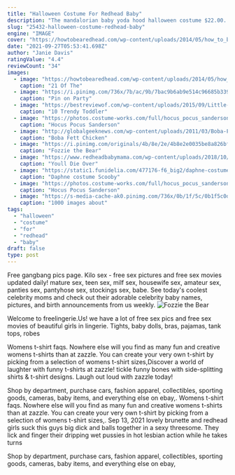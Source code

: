 ```yaml
---
title: "Halloween Costume For Redhead Baby"
description: "The mandalorian baby yoda hood halloween costume $22.00. Quick shop butterfly sticky notepad set $12.00. Quick shop lomography fisheye 2.0 35mm camera $55.00. Quick shop kacey"
slug: "25432-halloween-costume-redhead-baby"
engine: "IMAGE"
cover: "https://howtobearedhead.com/wp-content/uploads/2014/05/how_to_be_a_redhead_kids_redhead_babies_cutest_redhead_toddlers_14.jpg"
date: "2021-09-27T05:53:41.698Z"
author: "Janie Davis"
ratingValue: "4.4"
reviewCount: "34"
images:
  - image: "https://howtobearedhead.com/wp-content/uploads/2014/05/how_to_be_a_redhead_kids_redhead_babies_cutest_redhead_toddlers_14.jpg"
    caption: "21 Of The"
  - image: "https://i.pinimg.com/736x/7b/ac/9b/7bac9b6ab9e514c96685b339496021ae--redhead-costume-daphne-costume.jpg"
    caption: "Pin on Party"
  - image: "https://bestreviewof.com/wp-content/uploads/2015/09/Little-red-riding-hood-toddler-Halloween-costumes.jpg"
    caption: "10 Trendy Toddler"
  - image: "https://photos.costume-works.com/full/hocus_pocus_sanderson_sisters1.jpg"
    caption: "Hocus Pocus Sanderson"
  - image: "http://globalgeeknews.com/wp-content/uploads/2011/03/Boba-Fett-Chicken-Cosplay.jpg"
    caption: "Boba Fett Chicken"
  - image: "https://i.pinimg.com/originals/4b/8e/2e/4b8e2e0035be8a826bf869795003b4e5.jpg"
    caption: "Fozzie the Bear"
  - image: "https://www.redheadbabymama.com/wp-content/uploads/2018/10/old-hag-snow-white-costume-poison-apple-prop-666x888.jpeg"
    caption: "Youll Die Over"
  - image: "https://static1.funidelia.com/477176-f6_big2/daphne-costume-scooby-doo.jpg"
    caption: "Daphne costume Scooby"
  - image: "https://photos.costume-works.com/full/hocus_pocus_sanderson_sisters4.jpg"
    caption: "Hocus Pocus Sanderson"
  - image: "https://s-media-cache-ak0.pinimg.com/736x/0b/1f/5c/0b1f5c0dacd1e3f4d3ee173c1a81c61b.jpg"
    caption: "1000 images about"
tags:
  - "halloween"
  - "costume"
  - "for"
  - "redhead"
  - "baby"
draft: false
type: post
---
```


Free gangbang pics page. Kilo sex - free sex pictures and free sex movies updated daily! mature sex, teen sex, milf sex, housewife sex, amateur sex, panties sex, pantyhose sex, stockings sex, babe. See today's coolest celebrity moms and check out their adorable celebrity baby names, pictures, and birth announcements from us weekly.
![Fozzie the Bear](https://i.pinimg.com/originals/4b/8e/2e/4b8e2e0035be8a826bf869795003b4e5.jpg "Fozzie the Bear")

Welcome to freelingerie.Us! we have a lot of free sex pics and free sex movies of beautiful girls in lingerie. Tights, baby dolls, bras, pajamas, tank tops, robes
<!--inArticleAds-->

<!--galleryOne-->

Womens t-shirt faqs. Nowhere else will you find as many fun and creative womens t-shirts than at zazzle. You can create your very own t-shirt by picking from a selection of womens t-shirt sizes,Discover a world of laughter with funny t-shirts at zazzle! tickle funny bones with side-splitting shirts & t-shirt designs. Laugh out loud with zazzle today!
<!--inArticleAds-->

<!--galleryTwo-->

Shop by department, purchase cars, fashion apparel, collectibles, sporting goods, cameras, baby items, and everything else on ebay,. Womens t-shirt faqs. Nowhere else will you find as many fun and creative womens t-shirts than at zazzle. You can create your very own t-shirt by picking from a selection of womens t-shirt sizes,. Sep 13, 2021 lovely brunette and redhead girls suck this guys big dick and balls together in a sexy threesome. They lick and finger their dripping wet pussies in hot lesbian action while he takes turns
<!--galleryThree-->

Shop by department, purchase cars, fashion apparel, collectibles, sporting goods, cameras, baby items, and everything else on ebay,
